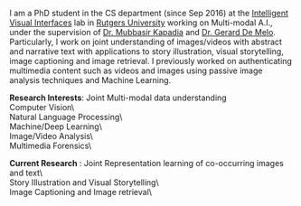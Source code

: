 I am a PhD student in the CS department (since Sep 2016) at the [Intelligent Visual Interfaces](https://ivi.cs.rutgers.edu/) lab in [Rutgers University](https://www.cs.rutgers.edu/) working on Multi-modal A.I., under the supervision of [Dr. Mubbasir Kapadia](https://www.cs.rutgers.edu/people/professors/details/mubbasir-kapadia) and [Dr. Gerard De Melo](http://gerard.demelo.org/). Particularly, I work on joint understanding of images/videos with abstract and narrative text with applications to story illustration, 
visual storytelling, image captioning and image retrieval. I previously worked on authenticating multimedia content 
such as videos and images using passive image analysis techniques and Machine Learning. 


**Research Interests**: Joint Multi-modal data understanding\
                        Computer Vision\                       
                        Natural Language Processing\                        
                        Machine/Deep Learning\                        
                        Image/Video Analysis\                        
                        Multimedia Forensics\


**Current Research**  : Joint Representation learning of co-occurring images and text\                        
                        Story Illustration and Visual Storytelling\                        
                        Image Captioning and Image retrieval\
                        

